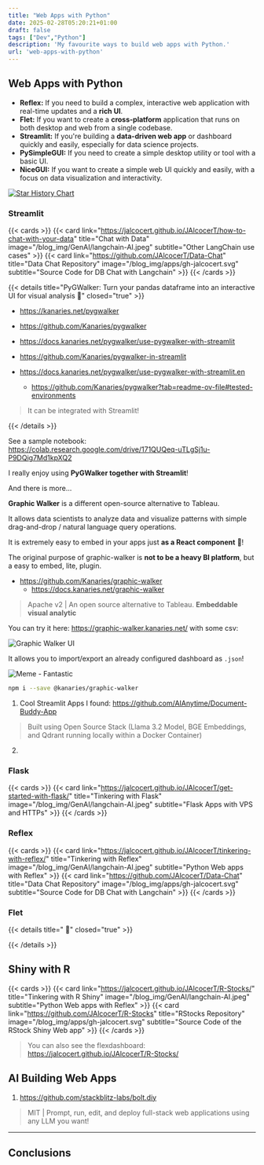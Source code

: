 ```yaml
---
title: "Web Apps with Python"
date: 2025-02-28T05:20:21+01:00
draft: false
tags: ["Dev","Python"]
description: 'My favourite ways to build web apps with Python.'
url: 'web-apps-with-python'
---
```



## Web Apps with Python


* **Reflex:** If you need to build a complex, interactive web application with real-time updates and a **rich UI**.
* **Flet:** If you want to create a **cross-platform** application that runs on both desktop and web from a single codebase.
* **Streamlit:** If you're building a **data-driven web app** or dashboard quickly and easily, especially for data science projects.
* **PySimpleGUI:** If you need to create a simple desktop utility or tool with a basic UI.
* **NiceGUI:** If you want to create a simple web UI quickly and easily, with a focus on data visualization and interactivity.

[![Star History Chart](https://api.star-history.com/svg?repos=pallets/flask,django/django,tiangolo/fastapi,tornadoweb/tornado,bottlepy/bottle,cherrypy/cherrypy,sanic-org/sanic,Pylons/pyramid,falconry/falcon,hugapi/hug,pgjones/quart,streamlit/streamlit,flet-dev/flet,reflex-dev/reflex&type=Date)](https://star-history.com/#pallets/flask&django/django&tiangolo/fastapi&tornadoweb/tornado&bottlepy/bottle&cherrypy/cherrypy&sanic-org/sanic&Pylons/pyramid&falconry/falcon&hugapi/hug&pgjones/quart&streamlit/streamlit&flet-dev/flet&reflex-dev/reflex&Date)


### Streamlit

{{< cards >}}
  {{< card link="https://jalcocert.github.io/JAlcocerT/how-to-chat-with-your-data" title="Chat with Data" image="/blog_img/GenAI/langchain-AI.jpeg" subtitle="Other LangChain use cases" >}}
  {{< card link="https://github.com/JAlcocerT/Data-Chat" title="Data Chat Repository" image="/blog_img/apps/gh-jalcocert.svg" subtitle="Source Code for DB Chat with Langchain" >}}
{{< /cards >}}



{{< details title="PyGWalker: Turn your pandas dataframe into an interactive UI for visual analysis 📌" closed="true" >}}

* https://kanaries.net/pygwalker
* https://github.com/Kanaries/pygwalker

* https://docs.kanaries.net/pygwalker/use-pygwalker-with-streamlit
* https://github.com/Kanaries/pygwalker-in-streamlit
* https://docs.kanaries.net/pygwalker/use-pygwalker-with-streamlit.en
  * https://github.com/Kanaries/pygwalker?tab=readme-ov-file#tested-environments

> It can be integrated with Streamlit!

{{< /details >}}

See a sample notebook: https://colab.research.google.com/drive/171QUQeq-uTLgSj1u-P9DQig7Md1kpXQ2

I really enjoy using **PyGWalker together with Streamlit**!

And there is more...

**Graphic Walker** is a different open-source alternative to Tableau.

It allows data scientists to analyze data and visualize patterns with simple drag-and-drop / natural language query operations.

It is extremely easy to embed in your apps just **as a React component** 🎉!

The original purpose of graphic-walker is **not to be a heavy BI platform**, but a easy to embed, lite, plugin.


* https://github.com/Kanaries/graphic-walker
  * https://docs.kanaries.net/graphic-walker

> Apache v2 | An open source alternative to Tableau. **Embeddable visual analytic**

You can try it here: https://graphic-walker.kanaries.net/ with some csv:

![Graphic Walker UI](/blog_img/dev/graphic-walker.png)


It allows you to import/export an already configured dashboard as `.json`!

![Meme - Fantastic](/blog_img/memes/bertin-osborne-incredible.gif)

```sh
npm i --save @kanaries/graphic-walker
```





1. Cool Streamlit Apps I found: https://github.com/AIAnytime/Document-Buddy-App

> Built using Open Source Stack (Llama 3.2 Model, BGE Embeddings, and Qdrant running locally within a Docker Container)

2. 


### Flask

{{< cards >}}
  {{< card link="https://jalcocert.github.io/JAlcocerT/get-started-with-flask/" title="Tinkering with Flask" image="/blog_img/GenAI/langchain-AI.jpeg" subtitle="Flask Apps with VPS and HTTPs" >}}
{{< /cards >}}



### Reflex

{{< cards >}}
  {{< card link="https://jalcocert.github.io/JAlcocerT/tinkering-with-reflex/" title="Tinkering with Reflex" image="/blog_img/GenAI/langchain-AI.jpeg" subtitle="Python Web apps with Reflex" >}}
  {{< card link="https://github.com/JAlcocerT/Data-Chat" title="Data Chat Repository" image="/blog_img/apps/gh-jalcocert.svg" subtitle="Source Code for DB Chat with Langchain" >}}
{{< /cards >}}


### Flet

{{< details title=" 📌" closed="true" >}}


{{< /details >}}


## Shiny with R


{{< cards >}}
  {{< card link="https://jalcocert.github.io/JAlcocerT/R-Stocks/" title="Tinkering with R Shiny" image="/blog_img/GenAI/langchain-AI.jpeg" subtitle="Python Web apps with Reflex" >}}
  {{< card link="https://github.com/JAlcocerT/R-Stocks" title="RStocks Repository" image="/blog_img/apps/gh-jalcocert.svg" subtitle="Source Code of the RStock Shiny Web app" >}}
{{< /cards >}}

> You can also see the flexdashboard: https://jalcocert.github.io/JAlcocerT/R-Stocks/

## AI Building Web Apps

1. https://github.com/stackblitz-labs/bolt.diy

> MIT | Prompt, run, edit, and deploy full-stack web applications using any LLM you want! 

---

## Conclusions